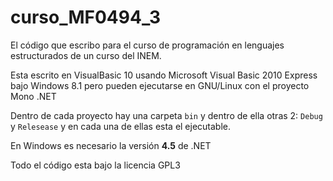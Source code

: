 # curso_MF0494_3
El código que escribo para el curso de programación en lenguajes estructurados de un curso del INEM.

Esta escrito en VisualBasic 10 usando Microsoft Visual Basic 2010 Express bajo Windows 8.1 pero pueden ejecutarse en GNU/Linux con el proyecto Mono .NET

Dentro de cada proyecto hay una carpeta `bin` y dentro de ella otras 2: `Debug` y `Relesease` y en cada una de ellas esta el ejecutable.

En Windows es necesario la versión **4.5** de .NET

Todo el código esta bajo la licencia GPL3